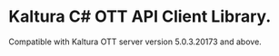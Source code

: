 # Kaltura C# OTT API Client Library.
Compatible with Kaltura OTT server version 5.0.3.20173 and above.
